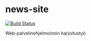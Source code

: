 # news-site
[![Build Status](https://travis-ci.org/Forbaya/news-site.svg?branch=master)](https://travis-ci.org/Forbaya/news-site)

Web-palvelinohjelmoinnin harjoitustyö
